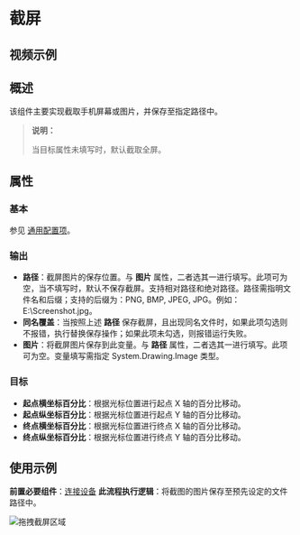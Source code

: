# 截屏

## 视频示例

## 概述

该组件主要实现截取手机屏幕或图片，并保存至指定路径中。

> **说明：**
>
> 当目标属性未填写时，默认截取全屏。

## 属性

### 基本

参见 [通用配置项](../Appendix/CommonConfigurationItems.md)。

### 输出

- **路径**：截屏图片的保存位置。与 **图片** 属性，二者选其一进行填写。此项可为空，当不填写时，默认不保存截屏。支持相对路径和绝对路径。路径需指明文件名和后缀；支持的后缀为：PNG, BMP, JPEG, JPG。例如：E:\Screenshot.jpg。
- **同名覆盖**：当按照上述 **路径** 保存截屏，且出现同名文件时，如果此项勾选则不报错，执行替换保存操作；如果此项未勾选，则报错运行失败。
- **图片**：将截屏图片保存到此变量。与 **路径** 属性，二者选其一进行填写。此项可为空。变量填写需指定 System.Drawing.Image 类型。

### 目标

- **起点横坐标百分比**：根据光标位置进行起点 X 轴的百分比移动。
- **起点纵坐标百分比**：根据光标位置进行起点 Y 轴的百分比移动。
- **终点横坐标百分比**：根据光标位置进行终点 X 轴的百分比移动。
- **终点纵坐标百分比**：根据光标位置进行终点 Y 轴的百分比移动。

## 使用示例

**前置必要组件**：[连接设备](./MobileConnect.md)
**此流程执行逻辑**：将截图的图片保存至预先设定的文件路径中。

![拖拽截屏区域](https://docimages.blob.core.chinacloudapi.cn/images/Activities/mobilescreen20210316.png)
